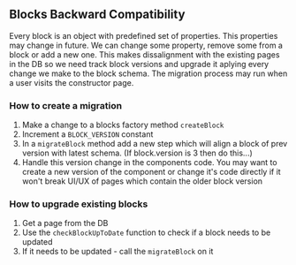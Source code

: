 ## Blocks Backward Compatibility

Every block is an object with predefined set of properties. This properties may change in future. We can change some property, remove some from a block or add a new one. This makes dissalignment with the existing pages in the DB so we need track block versions and upgrade it aplying every change we make to the block schema. The migration process may run when a user visits the constructor page.

### How to create a migration

1. Make a change to a blocks factory method `createBlock`
2. Increment a `BLOCK_VERSION` constant
3. In a `migrateBlock` method add a new step which will align a block of prev version with latest schema. (If block.version is 3 then do this...)
4. Handle this version change in the components code. You may want to create a new version of the component or change it's code directly if it won't break UI/UX of pages which contain the older block version 

### How to upgrade existing blocks

1. Get a page from the DB
2. Use the `checkBlockUpToDate` function to check if a block needs to be updated 
3. If it needs to be updated - call the `migrateBlock` on it